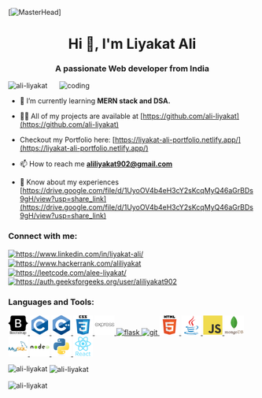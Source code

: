 [![MasterHead](https://tse2.mm.bing.net/th?id=OIP.HlUQ5nhawxfDpiCMLqw3LgHaDr&pid=Api&P=0)]
<h1 align="center">Hi 👋, I'm Liyakat Ali</h1>
<h3 align="center">A passionate Web developer from India</h3>
<img align="right" alt="coding" width="400" src="https://tse2.mm.bing.net/th?id=OIP.wNGxHlTCsH9zU90WDouoDQHaFj&pid=Api&P=0" />

<p align="left"> <img src="https://komarev.com/ghpvc/?username=ali-liyakat&label=Profile%20views&color=0e75b6&style=flat" alt="ali-liyakat" /> </p>

- 🌱 I’m currently learning **MERN stack and DSA.**

- 👨‍💻 All of my projects are available at [https://github.com/ali-liyakat](https://github.com/ali-liyakat)
- Checkout my Portfolio here: [https://liyakat-ali-portfolio.netlify.app/](https://liyakat-ali-portfolio.netlify.app/)

- 📫 How to reach me **aliliyakat902@gmail.com**

- 📄 Know about my experiences [https://drive.google.com/file/d/1UyoOV4b4eH3cY2sKcqMyQ46aGrBDs9gH/view?usp=share_link](https://drive.google.com/file/d/1UyoOV4b4eH3cY2sKcqMyQ46aGrBDs9gH/view?usp=share_link)

<h3 align="left">Connect with me:</h3>
<p align="left">
<a href="https://linkedin.com/in/https://www.linkedin.com/in/liyakat-ali/" target="blank"><img align="center" src="https://raw.githubusercontent.com/rahuldkjain/github-profile-readme-generator/master/src/images/icons/Social/linked-in-alt.svg" alt="https://www.linkedin.com/in/liyakat-ali/" height="30" width="40" /></a>
<a href="https://www.hackerrank.com/https://www.hackerrank.com/aliliyakat" target="blank"><img align="center" src="https://raw.githubusercontent.com/rahuldkjain/github-profile-readme-generator/master/src/images/icons/Social/hackerrank.svg" alt="https://www.hackerrank.com/aliliyakat" height="30" width="40" /></a>
<a href="https://www.leetcode.com/https://leetcode.com/alee-liyakat/" target="blank"><img align="center" src="https://raw.githubusercontent.com/rahuldkjain/github-profile-readme-generator/master/src/images/icons/Social/leet-code.svg" alt="https://leetcode.com/alee-liyakat/" height="30" width="40" /></a>
<a href="https://auth.geeksforgeeks.org/user/https://auth.geeksforgeeks.org/user/aliliyakat902" target="blank"><img align="center" src="https://raw.githubusercontent.com/rahuldkjain/github-profile-readme-generator/master/src/images/icons/Social/geeks-for-geeks.svg" alt="https://auth.geeksforgeeks.org/user/aliliyakat902" height="30" width="40" /></a>
</p>

<h3 align="left">Languages and Tools:</h3>
<p align="left"> <a href="https://getbootstrap.com" target="_blank" rel="noreferrer"> <img src="https://raw.githubusercontent.com/devicons/devicon/master/icons/bootstrap/bootstrap-plain-wordmark.svg" alt="bootstrap" width="40" height="40"/> </a> <a href="https://www.cprogramming.com/" target="_blank" rel="noreferrer"> <img src="https://raw.githubusercontent.com/devicons/devicon/master/icons/c/c-original.svg" alt="c" width="40" height="40"/> </a> <a href="https://www.w3schools.com/cpp/" target="_blank" rel="noreferrer"> <img src="https://raw.githubusercontent.com/devicons/devicon/master/icons/cplusplus/cplusplus-original.svg" alt="cplusplus" width="40" height="40"/> </a> <a href="https://www.w3schools.com/css/" target="_blank" rel="noreferrer"> <img src="https://raw.githubusercontent.com/devicons/devicon/master/icons/css3/css3-original-wordmark.svg" alt="css3" width="40" height="40"/> </a> <a href="https://expressjs.com" target="_blank" rel="noreferrer"> <img src="https://raw.githubusercontent.com/devicons/devicon/master/icons/express/express-original-wordmark.svg" alt="express" width="40" height="40"/> </a> <a href="https://flask.palletsprojects.com/" target="_blank" rel="noreferrer"> <img src="https://www.vectorlogo.zone/logos/pocoo_flask/pocoo_flask-icon.svg" alt="flask" width="40" height="40"/> </a> <a href="https://git-scm.com/" target="_blank" rel="noreferrer"> <img src="https://www.vectorlogo.zone/logos/git-scm/git-scm-icon.svg" alt="git" width="40" height="40"/> </a> <a href="https://www.w3.org/html/" target="_blank" rel="noreferrer"> <img src="https://raw.githubusercontent.com/devicons/devicon/master/icons/html5/html5-original-wordmark.svg" alt="html5" width="40" height="40"/> </a> <a href="https://www.java.com" target="_blank" rel="noreferrer"> <img src="https://raw.githubusercontent.com/devicons/devicon/master/icons/java/java-original.svg" alt="java" width="40" height="40"/> </a> <a href="https://developer.mozilla.org/en-US/docs/Web/JavaScript" target="_blank" rel="noreferrer"> <img src="https://raw.githubusercontent.com/devicons/devicon/master/icons/javascript/javascript-original.svg" alt="javascript" width="40" height="40"/> </a> <a href="https://www.mongodb.com/" target="_blank" rel="noreferrer"> <img src="https://raw.githubusercontent.com/devicons/devicon/master/icons/mongodb/mongodb-original-wordmark.svg" alt="mongodb" width="40" height="40"/> </a> <a href="https://www.mysql.com/" target="_blank" rel="noreferrer"> <img src="https://raw.githubusercontent.com/devicons/devicon/master/icons/mysql/mysql-original-wordmark.svg" alt="mysql" width="40" height="40"/> </a> <a href="https://nodejs.org" target="_blank" rel="noreferrer"> <img src="https://raw.githubusercontent.com/devicons/devicon/master/icons/nodejs/nodejs-original-wordmark.svg" alt="nodejs" width="40" height="40"/> </a> <a href="https://www.python.org" target="_blank" rel="noreferrer"> <img src="https://raw.githubusercontent.com/devicons/devicon/master/icons/python/python-original.svg" alt="python" width="40" height="40"/> </a> <a href="https://reactjs.org/" target="_blank" rel="noreferrer"> <img src="https://raw.githubusercontent.com/devicons/devicon/master/icons/react/react-original-wordmark.svg" alt="react" width="40" height="40"/> </a> </p>

<p><img align="left" src="https://github-readme-stats.vercel.app/api/top-langs?username=ali-liyakat&show_icons=true&locale=en&layout=compact" alt="ali-liyakat" /></p>

<p>&nbsp;<img align="center" src="https://github-readme-stats.vercel.app/api?username=ali-liyakat&show_icons=true&locale=en" alt="ali-liyakat" /></p>

<p><img align="center" src="https://github-readme-streak-stats.herokuapp.com/?user=ali-liyakat&" alt="ali-liyakat" /></p>
